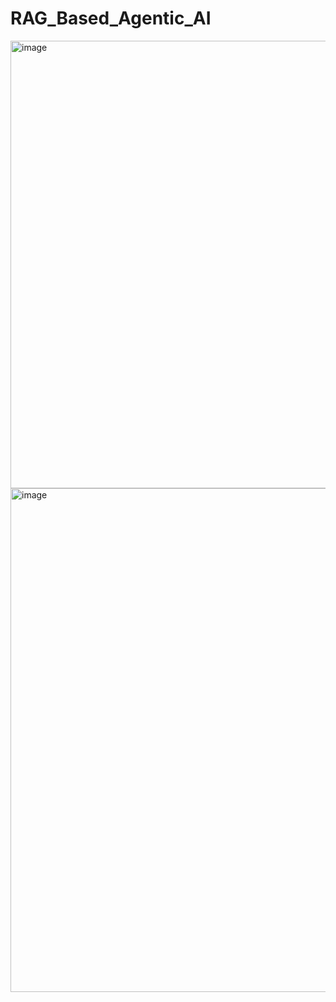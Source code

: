 # RAG_Based_Agentic_AI

<img width="1892" height="716" alt="image" src="https://github.com/user-attachments/assets/e55632a6-04b2-49dd-a4bd-e6243efbd907" />

<img width="1895" height="806" alt="image" src="https://github.com/user-attachments/assets/07faa76b-5fcc-4fc1-9e11-74f9da42a11a" />


